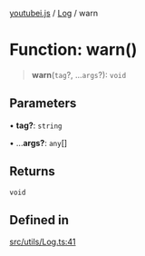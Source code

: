 [youtubei.js](../../../README.md) / [Log](../README.md) / warn

# Function: warn()

> **warn**(`tag`?, ...`args`?): `void`

## Parameters

• **tag?**: `string`

• ...**args?**: `any`[]

## Returns

`void`

## Defined in

[src/utils/Log.ts:41](https://github.com/LuanRT/YouTube.js/blob/4729016fb98e7045ee4043857be7eef780c01e35/src/utils/Log.ts#L41)
